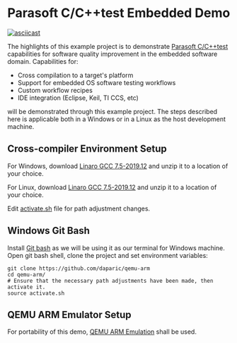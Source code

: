 # Parasoft C/C++test Embedded Demo 

[![asciicast](https://asciinema.org/a/FlmbZrEgB2sNjWbHGRdjY92Pt.svg)](https://asciinema.org/a/FlmbZrEgB2sNjWbHGRdjY92Pt)

The highlights of this example project is to demonstrate [Parasoft C/C++test](https://docs.parasoft.com/display/CPPTESTPROEC20231) capabilities for software quality improvement in the embedded software domain. Capabilities for:

- Cross compilation to a target's platform
- Support for embedded OS software testing workflows
- Custom workflow recipes 
- IDE integration (Eclipse, Keil, TI CCS, etc)

will be demonstrated through this example project.  The steps described here is applicable both in a Windows or in a Linux as the host development machine. 

## Cross-compiler Environment Setup

For Windows, download [Linaro GCC 7.5-2019.12](https://releases.linaro.org/components/toolchain/binaries/latest-7/aarch64-linux-gnu/gcc-linaro-7.5.0-2019.12-i686-mingw32_aarch64-linux-gnu.tar.xz) and unzip it to a location of your choice.

For Linux, download [Linaro GCC 7.5-2019.12](https://releases.linaro.org/components/toolchain/binaries/latest-7/aarch64-linux-gnu/gcc-linaro-7.5.0-2019.12-x86_64_aarch64-linux-gnu.tar.xz) and unzip it to a location of your choice.

Edit [activate.sh](https://github.com/daparic/qemu-arm/blob/main/activate.sh) file for path adjustment changes.

## Windows Git Bash

Install [Git bash](https://github.com/git-for-windows/git/releases/download/v2.43.0.windows.1/Git-2.43.0-64-bit.exe) as we will be using it as our terminal for Windows machine. Open git bash shell, clone the project and set environment variables:

```
git clone https://github.com/daparic/qemu-arm
cd qemu-arm/
# Ensure that the necessary path adjustments have been made, then activate it.
source activate.sh
```

## QEMU ARM Emulator Setup

For portability of this demo, [QEMU ARM Emulation](https://github.com/daparic/qemu-arm/tree/main/qemu) shall be used. 
